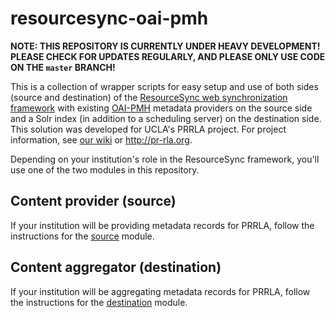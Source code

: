 # resourcesync-oai-pmh

**NOTE: THIS REPOSITORY IS CURRENTLY UNDER HEAVY DEVELOPMENT! PLEASE CHECK FOR UPDATES REGULARLY, AND PLEASE ONLY USE CODE ON THE `master` BRANCH!**

This is a collection of wrapper scripts for easy setup and use of both sides (source and destination) of the [ResourceSync web synchronization framework](http://www.openarchives.org/rs/resourcesync) with existing [OAI-PMH](https://www.openarchives.org/pmh/) metadata providers on the source side and a Solr index (in addition to a scheduling server) on the destination side. This solution was developed for UCLA's PRRLA project. For project information, see [our wiki](https://docs.library.ucla.edu/display/dlp/PRRLA+%28Pacific+Rim+Research+Libraries+Alliance%29+Project+Overview) or http://pr-rla.org.

Depending on your institution's role in the ResourceSync framework, you'll use one of the two modules in this repository.

## Content provider (source)

If your institution will be providing metadata records for PRRLA, follow the instructions for the [source](resourcesync_oai_pmh/source) module.

## Content aggregator (destination)

If your institution will be aggregating metadata records for PRRLA, follow the instructions for the [destination](resourcesync_oai_pmh/destination) module.